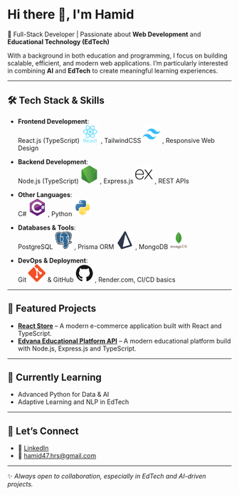 # Hi there 👋, I'm Hamid

🚀 Full-Stack Developer | Passionate about **Web Development** and **Educational Technology (EdTech)**

With a background in both education and programming, I focus on building scalable, efficient, and modern web applications. I’m particularly interested in combining **AI** and **EdTech** to create meaningful learning experiences.

---

## 🛠️ Tech Stack & Skills

- **Frontend Development**:  
  React.js (TypeScript) <img src="https://github.com/devicons/devicon/blob/master/icons/react/react-original-wordmark.svg" title="React" alt="React" width="40" height="40"/>&nbsp;, TailwindCSS <img src="https://github.com/devicons/devicon/blob/master/icons/tailwindcss/tailwindcss-original.svg" title="TailwindCss" alt="TailwindCss" width="40" height="40"/>&nbsp;, Responsive Web Design  

- **Backend Development**:  
  Node.js (TypeScript) <img src="https://github.com/devicons/devicon/blob/master/icons/nodejs/nodejs-original.svg" title="NodeJS" alt="NodeJS" width="40" height="40"/>&nbsp;, Express.js <img src="https://github.com/devicons/devicon/blob/master/icons/express/express-original.svg" title="Express" alt="Express" width="40" height="40"/>&nbsp;, REST APIs

- **Other Languages**:  
  C# <img src="https://github.com/devicons/devicon/blob/master/icons/csharp/csharp-original.svg" title="C#" alt="C#" width="40" height="40"/>&nbsp;, Python <img src="https://github.com/devicons/devicon/blob/master/icons/python/python-original.svg" title="Python" alt="Python" width="40" height="40"/>&nbsp;

- **Databases & Tools**:  
  PostgreSQL <img src="https://github.com/devicons/devicon/blob/master/icons/postgresql/postgresql-original.svg" title="PostgreSQL" alt="PostgreSQL" width="40" height="40"/>&nbsp;, Prisma ORM <img src="https://github.com/devicons/devicon/blob/master/icons/prisma/prisma-original.svg" title="Prisma" alt="Prisma" width="40" height="40"/>&nbsp;, MongoDB <img src="https://github.com/devicons/devicon/blob/master/icons/mongodb/mongodb-original-wordmark.svg" title="MongoDB" alt="MongoDB" width="40" height="40"/>&nbsp;

- **DevOps & Deployment**:  
  Git <img src="https://github.com/devicons/devicon/blob/master/icons/git/git-original.svg" title="Git" alt="Git" width="40" height="40"/>&nbsp;& GitHub <img src="https://github.com/devicons/devicon/blob/master/icons/github/github-original.svg" title="GitHub" alt="GitHub" width="40" height="40"/>&nbsp;, Render.com, CI/CD basics  

---

## 📌 Featured Projects
- **[React Store](https://github.com/Hamid47-hrs/React-Store)** – A modern e-commerce application built with React and TypeScript.  
- **[Edvana Educational Platform API](https://github.com/Hamid47-hrs/edvana-educational-platform-api)** – A modern educational platform build with Node.js, Express.js and TypeScript.
---

## 🌱 Currently Learning
- Advanced Python for Data & AI  
- Adaptive Learning and NLP in EdTech  

---

## 🤝 Let’s Connect
- 💼 [LinkedIn](https://www.linkedin.com/in/hrsadati/)  
- 📧 hamid47.hrs@gmail.com  

---

✨ *Always open to collaboration, especially in EdTech and AI-driven projects.*  
